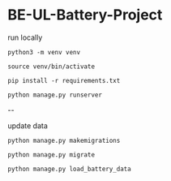 # BE-UL-Battery-Project

run locally

```
python3 -m venv venv
```

```
source venv/bin/activate
```

```
pip install -r requirements.txt
```

```
python manage.py runserver
```

--

update data

```
python manage.py makemigrations
```

```
python manage.py migrate
```

```
python manage.py load_battery_data
```
